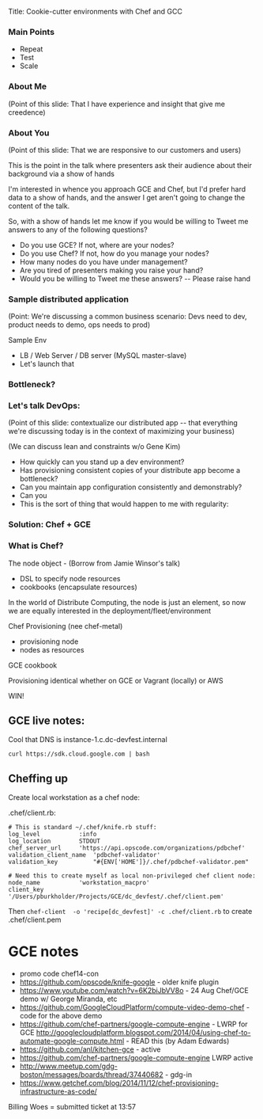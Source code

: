 Title: Cookie-cutter environments with Chef and GCC

### Main Points

* Repeat
* Test
* Scale

### About Me

(Point of this slide: That I have experience and insight that give me creedence)


### About You

(Point of this slide: That we are responsive to our customers and users)

This is the point in the talk where presenters ask their audience about their background via a show of hands

I'm interested in whence you approach GCE and Chef, but I'd prefer hard data to a show of hands, and the answer I get aren't going to change the content of the talk.

So, with a show of hands let me know if you would be willing to Tweet me answers to any of the following questions?

- Do you use GCE? If not, where are your nodes?
- Do you use Chef? If not, how do you manage your nodes?
- How many nodes do you have under management?
- Are you tired of presenters making you raise your hand?
- Would you be willing to Tweet me these answers?
-- Please raise hand




### Sample distributed application

(Point: We're discussing a common business scenario: Devs need to dev, product needs to demo, ops needs to prod)

Sample Env
- LB / Web Server / DB server (MySQL master-slave)
- Let's launch that

### Bottleneck?


### Let's talk DevOps:

(Point of this slide: contextualize our distributed app -- that everything we're discussing today is in the context of maximizing your business)

(We can discuss lean and constraints w/o Gene Kim)


- How quickly can you stand up a dev environment?
- Has provisioning consistent copies of your distribute app become a bottleneck?
- Can you maintain app configuration consistently and demonstrably?
- Can you
- This is the sort of thing that would happen to me with regularity:


### Solution: Chef + GCE

### What is Chef?


The node object - (Borrow from Jamie Winsor's talk)
- DSL to specify node resources
- cookbooks (encapsulate resources)

 In the world of Distribute Computing, the node is just an element, so now we are equally interested in the deployment/fleet/environment

Chef Provisioning (nee chef-metal)
- provisioning node
- nodes as resources

GCE cookbook

Provisioning identical whether on GCE or Vagrant (locally) or AWS

WIN!

GCE live notes:
---------------

Cool that DNS is instance-1.c.dc-devfest.internal


    curl https://sdk.cloud.google.com | bash


## Cheffing up

Create local workstation as a chef node:

.chef/client.rb:

    # This is standard ~/.chef/knife.rb stuff:
    log_level        	:info
    log_location     	STDOUT
    chef_server_url  	'https://api.opscode.com/organizations/pdbchef'
    validation_client_name  'pdbchef-validator'
    validation_key          "#{ENV['HOME']}/.chef/pdbchef-validator.pem"

    # Need this to create myself as local non-privileged chef client node:
    node_name        	'workstation_macpro'
    client_key       	'/Users/pburkholder/Projects/GCE/dc_devfest/.chef/client.pem'

Then `chef-client  -o 'recipe[dc_devfest]' -c .chef/client.rb` to create .chef/client.pem




GCE notes
========

- promo code chef14-con
- https://github.com/opscode/knife-google - older knife plugin
- https://www.youtube.com/watch?v=6K2biJbVV8o - 24 Aug Chef/GCE demo w/ George Miranda, etc
- https://github.com/GoogleCloudPlatform/compute-video-demo-chef - code for the above demo
- https://github.com/chef-partners/google-compute-engine - LWRP for GCE
 http://googlecloudplatform.blogspot.com/2014/04/using-chef-to-automate-google-compute.html - READ this (by Adam Edwards)
- https://github.com/anl/kitchen-gce - active
- https://github.com/chef-partners/google-compute-engine LWRP active
- http://www.meetup.com/gdg-boston/messages/boards/thread/37440682 - gdg-in
- https://www.getchef.com/blog/2014/11/12/chef-provisioning-infrastructure-as-code/


Billing Woes
= submitted ticket at 13:57
